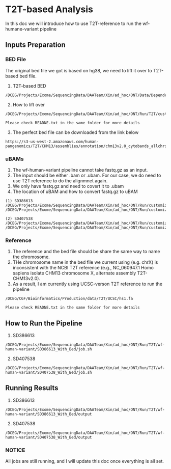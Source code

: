 # T2T-based Analysis
In this doc we will introduce how to use T2T-reference to run the wf-humane-variant pipeline
## Inputs Preparation
### BED File
The original bed file we got is based on hg38, we need to lift it over to T2T-based bed file.
1. T2T-based BED
```
/DCEG/Projects/Exome/SequencingData/DAATeam/Xin/ad_hoc/ONT/Data/Dependence/T2T/T2T_chrX_regionwise.bed
```
2. How to lift over
```
/DCEG/Projects/Exome/SequencingData/DAATeam/Xin/ad_hoc/ONT/Run/T2T/customize_script/BedConvert

Please check READNE.txt in the same folder for more details
```
3. The perfect bed file can be downloaded from the link below
```
https://s3-us-west-2.amazonaws.com/human-pangenomics/T2T/CHM13/assemblies/annotation/chm13v2.0_cytobands_allchrs.bed
```
### uBAMs
1. The wf-human-variant pipeline cannot take fastq.gz as an input.
2. The input should be either .bam or .ubam. For our case, we do need to use T2T reference to do the alignmnet again.
3. We only have fastq.gz and need to covert it to .ubam
4. The location of uBAM and how to convert fastq.gz to uBAM
```
(1) SD386613
/DCEG/Projects/Exome/SequencingData/DAATeam/Xin/ad_hoc/ONT/Run/customized_script/uBAM_Convert/SD386613/uBAM
/DCEG/Projects/Exome/SequencingData/DAATeam/Xin/ad_hoc/ONT/Run/customized_script/uBAM_Convert/SD386613/job.sh

(2) SD407538
/DCEG/Projects/Exome/SequencingData/DAATeam/Xin/ad_hoc/ONT/Run/customized_script/uBAM_Convert/SD407538/uBAM
/DCEG/Projects/Exome/SequencingData/DAATeam/Xin/ad_hoc/ONT/Run/customized_script/uBAM_Convert/SD407538/job.sh
```
### Reference
1. The reference and the bed file should be share the same way to name the chromosome. 
2. THe chromosome name in the bed file we current using (e.g. chrX) is inconsistent with the NCBI T2T reference (e.g., NC_060947.1 Homo sapiens isolate CHM13 chromosome X, alternate assembly T2T-CHM13v2.0).
3. As a result, I am currently using UCSC-verson T2T reference to run the pipeline
```
/DCEG/CGF/Bioinformatics/Production/data/T2T/UCSC/hs1.fa

Please check READNE.txt in the same folder for more details
```
## How to Run the Pipeline
1. SD386613
```
/DCEG/Projects/Exome/SequencingData/DAATeam/Xin/ad_hoc/ONT/Run/T2T/wf-human-variant/SD386613_With_Bed/job.sh
```
2. SD407538
```
/DCEG/Projects/Exome/SequencingData/DAATeam/Xin/ad_hoc/ONT/Run/T2T/wf-human-variant/SD407538_With_Bed/job.sh
```
## Running Results
1. SD386613
```
/DCEG/Projects/Exome/SequencingData/DAATeam/Xin/ad_hoc/ONT/Run/T2T/wf-human-variant/SD386613_With_Bed/output
```
2. SD407538
```
/DCEG/Projects/Exome/SequencingData/DAATeam/Xin/ad_hoc/ONT/Run/T2T/wf-human-variant/SD407538_With_Bed/output
```
### NOTICE
All jobs are still running, and I will update this doc once everything is all set.
